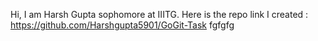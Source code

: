 Hi, I am Harsh Gupta sophomore at IIITG. Here is the repo link I created : https://github.com/Harshgupta5901/GoGit-Task
fgfgfg
